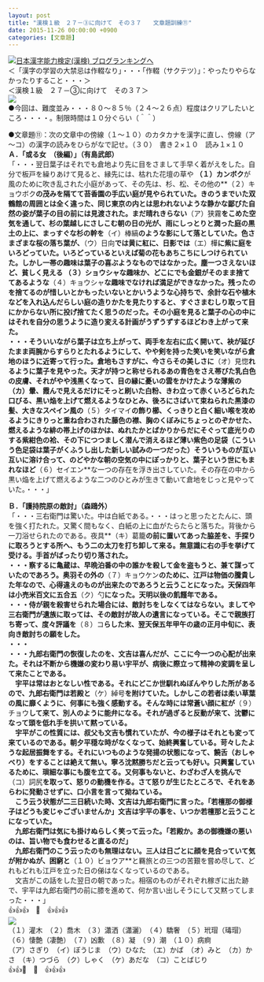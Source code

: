 ```yaml
---
layout: post
title: "漢検１級　２７－③に向けて　その３７　　文章題訓練⑪"
date: 2015-11-26 00:00:00 +0900
categories: [文章題]
---
```


[![](/syuusyuu9701/assets/images/漢検１級-２７－③に向けて-その３７-文章題訓練⑪-br_c_3028_1.gif)](http://blog.with2.net/link.php?1659096:3028 "日本漢字能力検定(漢検) ブログランキングへ")[日本漢字能力検定(漢検) ブログランキングへ](http://blog.with2.net/link.php?1659096:3028)  
＜「漢字の学習の大禁忌は作輟なり」・・・「作輟（サクテツ）」：やったりやらなかったりすること・・・＞  
＜漢検１級　２７－③に向けて　その３７＞  
![](/syuusyuu9701/assets/images/漢検１級-２７－③に向けて-その３７-文章題訓練⑪-0d3683756ab9242c5c0ed14eb665d32c.jpg)  
●今回は、難度並み・・・８０～８５％（２４～２６点）程度はクリアしたいところ・・・・。制限時間は１０分ぐらい（＾＾）  
  
●文章題⑪：次の文章中の傍線（１～１０）のカタカナを漢字に直し、傍線（ア～コ）の漢字の読みをひらがなで記せ。（３０）　書き２×１０　読み１×１０  
**Ａ．「或る女　（後編）」（有島武郎）**  
「・・・翌日葉子はそれでも倉地より先に目をさまして手早く着がえをした。自分で板戸を繰りあけて見ると、縁先には、枯れた花壇の草や **（１）カンボク**が風のために吹き乱された小庭があって、その先は、杉、松、その他の**（２）キョウボク**の茂みを隔てて苔香園の手広い庭が見やられていた。きのうまでいた双鶴館の周囲とは全く違った、同じ東京の内とは思われないような静かな鄙びた自然の姿が葉子の目の前には見渡された。まだ晴れきらない**（ア）狭霧**をこめた空気を通して、杉の葉越しにさしこむ朝の日の光が、雨にしっとりと潤った庭の黒土の上に、まっすぐな杉の幹を**（イ）棒縞**のような影にして落としていた。色さまざまな桜の落ち葉が、**（ウ）日向**では黄に紅に、日影では**（エ）樺**に紫に庭をいろどっていた。いろどっているといえば菊の花もあちこちにしつけられていた。しかし一帯の趣味は葉子の喜ぶようなものではなかった。塵一つさえないほど、貧しく見える **（３）ショウシャ**な趣味か、どこにでも金銀がそのまま捨ててあるような**（４）キョウシャ**な趣味でなければ満足ができなかった。残ったのを捨てるのが惜しいとかもったいないとかいうような心持ちで、余計な石や植木などを入れ込んだらしい庭の造りかたを見たりすると、すぐさまむしり取って目にかからない所に投げ捨てたく思うのだった。その小庭を見ると葉子の心の中にはそれを自分の思うように造り変える計画がうずうずするほどわき上がって来た。  
・・・そういいながら葉子は立ち上がって、両手を左右に広く開いて、袂が延びたまま両腕からすらりとたれるようにして、やや剣を持った笑いを笑いながら倉地のほうに近寄って行った。倉地もさすがに、今さらその美しさに**（オ）見惚**れるように葉子を見やった。天才が持つと称せられるあの青色をさえ帯びた乳白色の皮膚、それがやや浅黒くなって、目の縁に憂いの雲をかけたような薄紫の **（カ）暈**、霞んで見えるだけにそっと刷いた白粉、きわ立って赤くいろどられた口びる、黒い焔を上げて燃えるようなひとみ、後ろにさばいて束ねられた黒漆の髪、大きなスペイン風の**（５）タイマイ**の飾り櫛、くっきりと白く細い喉を攻めるようにきりっと重ね合わされた藤色の襟、胸のくぼみにちょっとのぞかせた、燃えるような緋の帯上げのほかは、ぬれたかとばかりからだにそぐって底光りのする紫紺色の袷、その下につつましく潜んで消えるほど薄い紫色の足袋（こういう色足袋は葉子がくふうし出した新しい試みの一つだった）そういうものが互い互いに溶け合って、のどやかな朝の空気の中にぽっかりと、葉子という世にもまれなほど**（６）セイエン**な一つの存在を浮き出さしていた。その存在の中から黒い焔を上げて燃えるような二つのひとみが生きて動いて倉地をじっと見やっていた。・・・」  
  
**Ｂ．「護持院原の敵討」（森鴎外）**  
「・・・三右衛門は驚いた。中は白紙である。・・・はっと思ったとたんに、頭を強く打たれた。又驚く間もなく、白紙の上に血がたらたらと落ちた。背後から一刀浴せられたのである。夜具**（キ）葛籠**の前に置いてあった脇差を、手探りに取ろうとする所へ、もう二の太刀を打ち卸して来る。無意識に右の手を挙げて受ける。手首がばったり切り落された。  
・・・察するに亀蔵は、早晩泊番の中の誰かを殺して金を盗もうと、兼て謀っていたのであろう。奥羽その外の**（７）キョウケン**のために、江戸は物価の騰貴した年なので、心得違えのものが出来たのであろうと云うことになった。天保四年は小売米百文に五合五**（ク）勺**になった。天明以後の飢饉年である。  
・・・侍が親を殺害せられた場合には、敵討ちをしなくてはならない。ましてや三右衛門が遺族に取っては、その敵討が故人の遺言になっている。そこで親族打ち寄って、度々評議を**（８）コ**らした末、翌天保五年甲午の歳の正月中旬に、表向き敵討ちの願をした。  
・・・  
・・・九郎右衛門の恢復したのを、文吉は喜んだが、ここに今一つの心配が出来た。それは不断から機嫌の変わり易い宇平が、病後に際立って精神の変調を呈して来たことである。  
　宇平は常はおとなしい性である。それにどこか世馴れぬぼんやりした所があるので、九郎右衛門は若殿と**（ケ）綽号**を附けていた。しかしこの若者は柔い草葉の風に靡くように、何事にも強く感動する。そんな時には常蒼い顔に紅が**（９）チョウ**して来て、別人のように能弁になる。それが過ぎると反動が来て、沈鬱になって頭を低れ手を拱いて黙っている。  
　宇平がこの性質には、叔父も文吉も慣れていたが、今の様子はそれとも変って来ているのである。朝夕平穏な時がなくなって、始終興奮している。苛々したような起居振舞をする。それにいつものような発揚の状態になって、饒舌（おしゃべり）をすることは絶えて無い。寧ろ沈黙勝ちだと云っても好い。只興奮しているために、瑣細な事にも腹を立てる。又何事もないと、わざわざ人を挑んで**（コ）詞尻**を取って、怒りの動機を作る。さて怒りが生じたところで、それをあらわに発動させずに、口小言を言って拗ねている。  
　こう云う状態が二三日続いた時、文吉は九郎右衛門に言った。「若檀那の御様子はどうも変じゃございませんか」文吉は宇平の事を、いつか若檀那と云うことになっていた。  
　九郎右衛門は気にも掛けぬらしく笑って云った。「若殿か。あの御機嫌の悪いのは、旨い物でも食わせると直るのだ」  
　九郎右衛門のこう云ったのも無理はない。三人は日ごとに顔を見合っていて気が附かぬが、困窮と**（１０）ビョウア**と羇旅との三つの苦艱を嘗め尽して、どれもどれも江戸を立った日の俤はなくなっているのである。  
　文吉がこの話をした翌日の朝であった。相宿のものがそれぞれ稼ぎに出た跡で、宇平は九郎右衛門の前に膝を進めて、何か言い出しそうにして又黙ってしまった・・・」  
👍👍👍　🐑　👍👍👍  
![](/syuusyuu9701/assets/images/漢検１級-２７－③に向けて-その３７-文章題訓練⑪-32c8deeda33d5bde42afd6fde6e23e17.png)  
（１）灌木　（２）喬木　（３）瀟洒（瀟灑）　（４）驕奢　（５）玳瑁（瑇瑁）　（６）悽艶（凄艶）　（７）凶歉　（８）凝　（９）潮　（１０）病痾  
（ア）さぎり　（イ）ぼうじま　（ウ）ひなた　（エ）かば　（オ）みと　（カ）かさ　（キ）つづら　（ク）しゃく　（ケ）あだな　（コ）ことばじり  
👍👍👋　🐑　👍👍👍  
　  
  